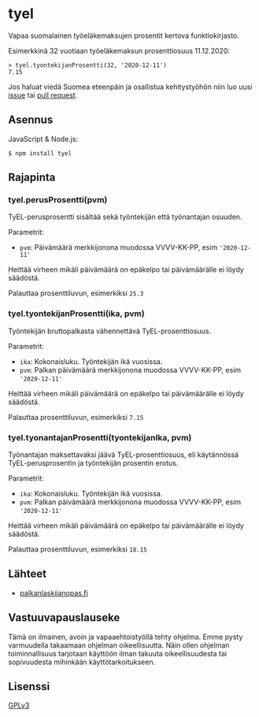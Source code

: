 # tyel

Vapaa suomalainen työeläkemaksujen prosentit kertova funktiokirjasto.

Esimerkkinä 32 vuotiaan työeläkemaksun prosenttiosuus 11.12.2020:

    > tyel.tyontekijanProsentti(32, '2020-12-11')
    7.15

Jos haluat viedä Suomea eteenpäin ja osallistua kehitystyöhön niin luo uusi [issue](https://github.com/axelpale/tyel/issues) tai [pull request](https://docs.github.com/en/free-pro-team@latest/github/collaborating-with-issues-and-pull-requests/about-pull-requests).

## Asennus

JavaScript &amp; Node.js:

    $ npm install tyel

## Rajapinta

### tyel.perusProsentti(pvm)

TyEL-perusprosentti sisältää sekä työntekijän että työnantajan osuuden.

Parametrit:

- `pvm`: Päivämäärä merkkijonona muodossa VVVV-KK-PP, esim `'2020-12-11'`

Heittää virheen mikäli päivämäärä on epäkelpo tai päivämäärälle ei löydy säädöstä.

Palauttaa prosenttiluvun, esimerkiksi `25.3`

### tyel.tyontekijanProsentti(ika, pvm)

Työntekijän bruttopalkasta vähennettävä TyEL-prosenttiosuus.

Parametrit:

- `ika`: Kokonaisluku. Työntekijän ikä vuosissa.
- `pvm`: Palkan päivämäärä merkkijonona muodossa VVVV-KK-PP, esim `'2020-12-11'`

Heittää virheen mikäli päivämäärä on epäkelpo tai päivämäärälle ei löydy säädöstä.

Palauttaa prosenttiluvun, esimerkiksi `7.15`

### tyel.tyonantajanProsentti(tyontekijanIka, pvm)

Työnantajan maksettavaksi jäävä TyEL-prosenttiosuus, eli käytännössä TyEL-perusprosentin ja työntekijän prosentin erotus.

Parametrit:

- `ika`: Kokonaisluku. Työntekijän ikä vuosissa.
- `pvm`: Palkan päivämäärä merkkijonona muodossa VVVV-KK-PP, esim `'2020-12-11'`

Heittää virheen mikäli päivämäärä on epäkelpo tai päivämäärälle ei löydy säädöstä.

Palauttaa prosenttiluvun, esimerkiksi `18.15`

## Lähteet

- [palkanlaskijanopas.fi](https://palkanlaskijanopas.fi/taulukot/palkkahallinnon-tarkeat-luvut/palkkahallinnon-tarkeat-luvut-2020/)

## Vastuuvapauslauseke

Tämä on ilmainen, avoin ja vapaaehtoistyöllä tehty ohjelma. Emme pysty varmuudella takaamaan ohjelman oikeellisuutta. Näin ollen ohjelman toiminnallisuus tarjotaan käyttöön ilman takuuta oikeellisuudesta tai sopivuudesta mihinkään käyttötarkoitukseen.

## Lisenssi

[GPLv3](LICENSE)
